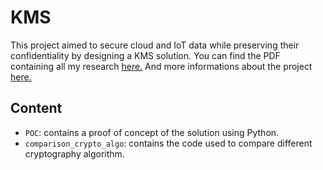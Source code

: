# KMS

This project aimed to secure cloud and IoT data while preserving their confidentiality by designing a KMS solution.
You can find the PDF containing all my research [here.](https://drive.google.com/file/d/1UkKAquoLUDmB5lMYlOXcaKfMmTrNvRhJ/view?usp=sharing)
And more informations about the project [here.](https://issamsisbane.github.io/portfolio/en/projects/kms/)

## Content
* `POC`: contains a proof of concept of the solution using Python.
* `comparison_crypto_algo`: contains the code used to compare different cryptography algorithm.